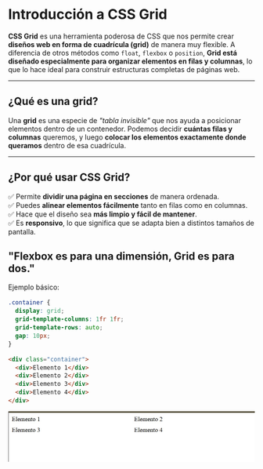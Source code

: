 # Introducción a CSS Grid

**CSS Grid** es una herramienta poderosa de CSS que nos permite crear **diseños web en forma de cuadrícula (grid)** de manera muy flexible. A diferencia de otros métodos como `float`, `flexbox` o `position`, **Grid está diseñado especialmente para organizar elementos en filas y columnas**, lo que lo hace ideal para construir estructuras completas de páginas web.

---

## ¿Qué es una grid?

Una **grid** es una especie de *"tabla invisible"* que nos ayuda a posicionar elementos dentro de un contenedor. Podemos decidir **cuántas filas y columnas** queremos, y luego **colocar los elementos exactamente donde queramos** dentro de esa cuadrícula.

---

## ¿Por qué usar CSS Grid?

✅ Permite **dividir una página en secciones** de manera ordenada.  
✅ Puedes **alinear elementos fácilmente** tanto en filas como en columnas.  
✅ Hace que el diseño sea **más limpio y fácil de mantener**.  
✅ Es **responsivo**, lo que significa que se adapta bien a distintos tamaños de pantalla.

## "Flexbox es para una dimensión, Grid es para dos."

Ejemplo básico:
```css
.container {
  display: grid;
  grid-template-columns: 1fr 1fr;
  grid-template-rows: auto;
  gap: 10px;
}
```
```html
<div class="container">
  <div>Elemento 1</div>
  <div>Elemento 2</div>
  <div>Elemento 3</div>
  <div>Elemento 4</div>
</div>
```
![Ejemplo de grid](./img/grid.jpg)



